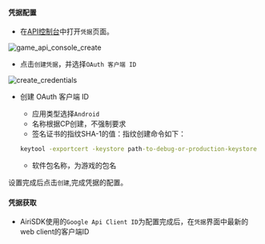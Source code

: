 #### 凭据配置

+ 在[API控制台](https://console.developers.google.com/apis/credentials)中打开`凭据`页面。

![game_api_console_create](https://raw.githubusercontent.com/Yostardev/yostarsdk/master/docs/_media/game_api_console_create.png)

+ 点击`创建凭据`，并选择`OAuth 客户端 ID`

![create_credentials](https://raw.githubusercontent.com/Yostardev/yostarsdk/master/docs/_media/create_credentials.png)

+ 创建 OAuth 客户端 ID

  + 应用类型选择`Android`
  + 名称根据CP创建，不强制要求
  + 签名证书的指纹SHA-1的值：指纹创建命令如下：
  ```cmd
  keytool -exportcert -keystore path-to-debug-or-production-keystore -list -v
  ```
  + 软件包名称，为游戏的包名
  
设置完成后点击`创建`,完成凭据的配置。

#### 凭据获取

+ AiriSDK使用的`Google Api Client ID`为配置完成后，在`凭据`界面中最新的web client的客户端ID
